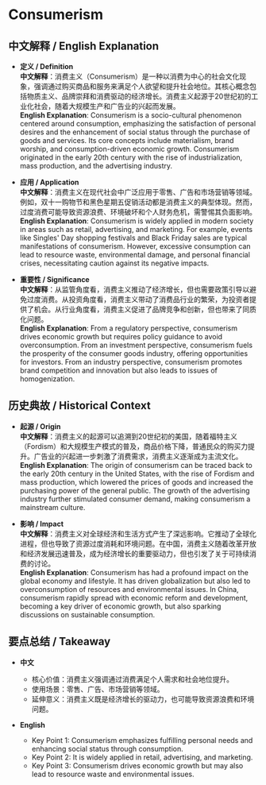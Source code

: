 # Consumerism

## 中文解释 / English Explanation

* **定义 / Definition**  
  **中文解释**：消费主义（Consumerism）是一种以消费为中心的社会文化现象，强调通过购买商品和服务来满足个人欲望和提升社会地位。其核心概念包括物质主义、品牌崇拜和消费驱动的经济增长。消费主义起源于20世纪初的工业化社会，随着大规模生产和广告业的兴起而发展。  
  **English Explanation**: Consumerism is a socio-cultural phenomenon centered around consumption, emphasizing the satisfaction of personal desires and the enhancement of social status through the purchase of goods and services. Its core concepts include materialism, brand worship, and consumption-driven economic growth. Consumerism originated in the early 20th century with the rise of industrialization, mass production, and the advertising industry.

* **应用 / Application**  
  **中文解释**：消费主义在现代社会中广泛应用于零售、广告和市场营销等领域。例如，双十一购物节和黑色星期五促销活动都是消费主义的典型体现。然而，过度消费可能导致资源浪费、环境破坏和个人财务危机，需警惕其负面影响。  
  **English Explanation**: Consumerism is widely applied in modern society in areas such as retail, advertising, and marketing. For example, events like Singles' Day shopping festivals and Black Friday sales are typical manifestations of consumerism. However, excessive consumption can lead to resource waste, environmental damage, and personal financial crises, necessitating caution against its negative impacts.

* **重要性 / Significance**  
  **中文解释**：从监管角度看，消费主义推动了经济增长，但也需要政策引导以避免过度消费。从投资角度看，消费主义带动了消费品行业的繁荣，为投资者提供了机会。从行业角度看，消费主义促进了品牌竞争和创新，但也带来了同质化问题。  
  **English Explanation**: From a regulatory perspective, consumerism drives economic growth but requires policy guidance to avoid overconsumption. From an investment perspective, consumerism fuels the prosperity of the consumer goods industry, offering opportunities for investors. From an industry perspective, consumerism promotes brand competition and innovation but also leads to issues of homogenization.

## 历史典故 / Historical Context

* **起源 / Origin**  
  **中文解释**：消费主义的起源可以追溯到20世纪初的美国，随着福特主义（Fordism）和大规模生产模式的普及，商品价格下降，普通民众的购买力提升。广告业的兴起进一步刺激了消费需求，消费主义逐渐成为主流文化。  
  **English Explanation**: The origin of consumerism can be traced back to the early 20th century in the United States, with the rise of Fordism and mass production, which lowered the prices of goods and increased the purchasing power of the general public. The growth of the advertising industry further stimulated consumer demand, making consumerism a mainstream culture.

* **影响 / Impact**  
  **中文解释**：消费主义对全球经济和生活方式产生了深远影响。它推动了全球化进程，但也导致了资源过度消耗和环境问题。在中国，消费主义随着改革开放和经济发展迅速普及，成为经济增长的重要驱动力，但也引发了关于可持续消费的讨论。  
  **English Explanation**: Consumerism has had a profound impact on the global economy and lifestyle. It has driven globalization but also led to overconsumption of resources and environmental issues. In China, consumerism rapidly spread with economic reform and development, becoming a key driver of economic growth, but also sparking discussions on sustainable consumption.

## 要点总结 / Takeaway

* **中文**  
  - 核心价值：消费主义强调通过消费满足个人需求和社会地位提升。  
  - 使用场景：零售、广告、市场营销等领域。  
  - 延伸意义：消费主义既是经济增长的驱动力，也可能导致资源浪费和环境问题。  

* **English**  
  - Key Point 1: Consumerism emphasizes fulfilling personal needs and enhancing social status through consumption.  
  - Key Point 2: It is widely applied in retail, advertising, and marketing.  
  - Key Point 3: Consumerism drives economic growth but may also lead to resource waste and environmental issues.